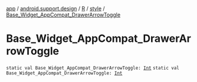 [app](../../../index.md) / [android.support.design](../../index.md) / [R](../index.md) / [style](index.md) / [Base_Widget_AppCompat_DrawerArrowToggle](.)

# Base_Widget_AppCompat_DrawerArrowToggle

`static val Base_Widget_AppCompat_DrawerArrowToggle: `[`Int`](https://kotlinlang.org/api/latest/jvm/stdlib/kotlin/-int/index.html)
`static val Base_Widget_AppCompat_DrawerArrowToggle: `[`Int`](https://kotlinlang.org/api/latest/jvm/stdlib/kotlin/-int/index.html)